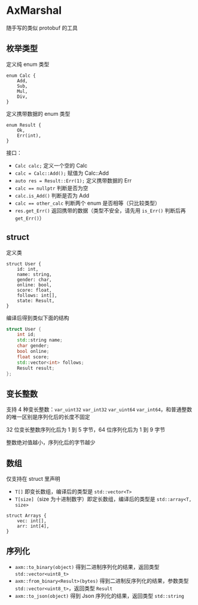 # AxMarshal

随手写的类似 protobuf 的工具

## 枚举类型

定义纯 enum 类型

```text
enum Calc {
    Add,
    Sub,
    Mul,
    Div,
}
```

定义携带数据的 enum 类型

```text
enum Result {
    Ok,
    Err(int),
}
```

接口：

- `Calc calc;` 定义一个空的 Calc
- `calc = Calc::Add();` 赋值为 Calc::Add
- `auto res = Result::Err(1);` 定义携带数据的 Err
- `calc == nullptr` 判断是否为空
- `calc.is_Add()` 判断是否为 Add
- `calc == other_calc` 判断两个 enum 是否相等（只比较类型）
- `res.get_Err()` 返回携带的数据（类型不安全，请先用 `is_Err()` 判断后再 `get_Err()`）

## struct

定义类

```text
struct User {
    id: int,
    name: string,
    gender: char,
    online: bool,
    score: float,
    follows: int[],
    state: Result,
}
```

编译后得到类似下面的结构

```cpp
struct User {
    int id;
    std::string name;
    char gender;
    bool online;
    float score;
    std::vector<int> follows;
    Result result;
};
```

## 变长整数

支持 4 种变长整数：`var_uint32` `var_int32` `var_uint64` `var_int64`，和普通整数的唯一区别是序列化后的长度不固定

32 位变长整数序列化后为 1 到 5 字节，64 位序列化后为 1 到 9 字节

整数绝对值越小，序列化后的字节越少

## 数组

仅支持在 struct 里声明

- `T[]` 即变长数组，编译后的类型是 `std::vector<T>`
- `T[size]`（size 为十进制数字）即定长数组，编译后的类型是 `std::array<T, size>`

```text
struct Arrays {
    vec: int[],
    arr: int[4],
}
```

## 序列化

- `axm::to_binary(object)` 得到二进制序列化的结果，返回类型 `std::vector<uint8_t>`
- `axm::from_binary<Result>(bytes)` 得到二进制反序列化的结果，参数类型 `std::vector<uint8_t>`，返回类型 `Result`
- `axm::to_json(object)` 得到 Json 序列化的结果，返回类型 `std::string`